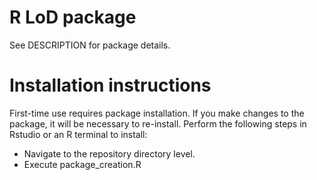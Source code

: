 # R LoD package

See DESCRIPTION for package details.

# Installation instructions

First-time use requires package installation.
If you make changes to the package, it will be necessary to re-install.
Perform the following steps in Rstudio or an R terminal to install:

* Navigate to the repository directory level.
* Execute package_creation.R

